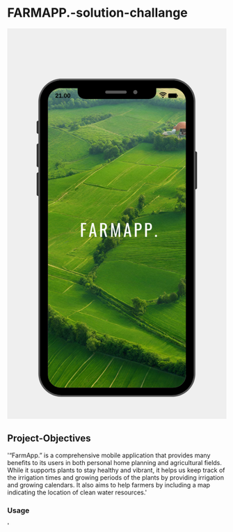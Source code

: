 # FARMAPP.-solution-challange
![App photo](https://github.com/yagmurcelk/FARMAPP.-solution-challange/blob/main/111111.png)
## Project-Objectives
'“FarmApp.” is a comprehensive mobile application that provides many benefits to its users in both personal home planning and agricultural fields. While it supports plants to stay healthy and vibrant, it helps us keep track of the irrigation times and growing periods of the plants by providing irrigation and growing calendars. It also aims to help farmers by including a map indicating the location of clean water resources.'

### Usage
'



